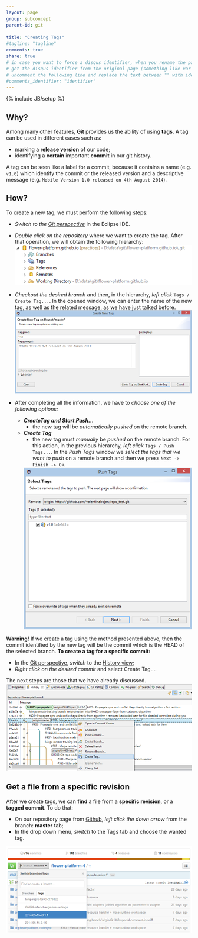 ```yaml
---
layout: page
group: subconcept
parent-id: git

title: "Creating Tags"
#tagline: "tagline"
comments: true
share: true
# in case you want to force a disqus identifier, when you rename the page
# get the disqus identifier from the original page (something like var disqus_identifier = 'ident';),
# uncomment the following line and replace the text between "" with ident
#comments_identifier: "identifier"
---
```

{% include JB/setup %}

## Why?

Among many other features, **Git** provides us the ability of using **tags**. A tag can be used in different cases such as:

* marking a **release version** of our code;
* identifying a **certain** important **commit** in our git history. 

A tag can be seen like a label for a commit, because it contains a name (e.g. ``v1.0``) which identify the commit or the released version and a descriptive message (e.g. ``Mobile Version 1.0 released on 4th August 2014``).

## How?

<!-- more -->

To create a new tag, we must perform the following steps:

* <span class="text-success"><i>Switch to the [Git perspective](git-perspective.html)</i></span> in the Eclipse IDE.

* <span class="text-success"><i>Double click on the repository</i></span> where we want to create the tag. After that operation, we will obtain the following hierarchy:
	<img class="img-thumbnail center-block" src="creating-tags/creatingTags-RepoHierarchy.png"/>
	
* <span class="text-success"><i>Checkout the desired branch</i></span> and then, in the hierarchy, <span class="text-success"><i>left click</i></span> ``Tags / Create Tag...``. In the opened window, we can enter the name of the new tag, as well as the related message, as we have just talked before.
	<img class="img-thumbnail center-block" src="creating-tags/creatingTags.png"/>
	
* After completing all the information, we have to <span class="text-success"><i>choose one of the following options:</i></span>
	* <span class="text-success"><i><b>CreateTag and Start Push...</b></i></span>
		* the new tag will be *automatically pushed* on the remote branch.
	* <span class="text-success"><i><b>Create Tag</b></i></span>
		* the new tag must *manually* be *pushed* on the remote branch. For this action, in the previous hierarchy, <span class="text-success"><i>left click</i></span> ``Tags / Push Tags...``. In the *Push Tags* window we <span class="text-success"><i>select the tags that we want to push</i></span> on a remote branch and then we press ``Next -> Finish -> Ok``.
		<img class="img-thumbnail center-block" src="creating-tags/creatingTags-PushTag.png"/>
		
<div class="alert alert-warning"><strong>Warning!</strong> If we create a tag using the method presented above, then the commit identified by the new tag will be the commit which is the HEAD of the selected branch. <b>To create a tag for a specific commit:</b>
	<ul>
		<li class="circle">In the <a href="git-perspective.html">Git perspective</a>, <i>switch</i> to the <a href="history.html">History view</a>;</li>
		<li class="circle"><i>Right click on the desired commit</i> and select <span class="label label-success">Create Tag...</span>.</li>
	</ul>
The next steps are those that we have already discussed.</div>

<img class="img-thumbnail center-block" src="creating-tags/creatingTags-SelectCommit.png"/>

## Get a file from a specific revision

After we create tags, we can **find** a file from a **specific revision**, or a **tagged commit**. To do that:

* On our repository page from [Github](http://www.github.com), <span class="text-success"><i>left click the down arrow</i></span> from the <span class="label label-success">branch: <b>master</b></span> tab;
* In the drop down menu, <span class="text-success"><i>switch</i></span> to the <span class="label label-success">Tags</span> tab and choose the wanted tag. 

<img class="img-thumbnail center-block" src="creating-tags/creatingTags-ViewTag.png"/>

